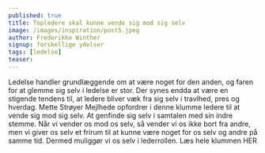 ```yaml
---
published: true
title: Topledere skal kunne vende sig mod sig selv
image: /images/inspiration/post5.jpeg
author: Frederikke Winther
signup: forskellige ydelser
tags: [ledelse]
teaser:
---
```


Ledelse handler grundlæggende om at være noget for den anden, og faren for at glemme sig selv i ledelse er stor. Der synes endda at være en stigende tendens til, at ledere bliver væk fra sig selv i travlhed, pres og hverdag. Mette Strøyer Mejlhede opfordrer i denne klumme ledere til at vende sig mod sig selv. At genfinde sig selv i samtalen med sin indre stemme. Når vi vender os mod os selv, så vender vi os ikke bort fra andre, men vi giver os selv et frirum til at kunne være noget for os selv og andre på samme tid. Dermed muliggør vi os selv i lederrollen. Læs hele klummen HER